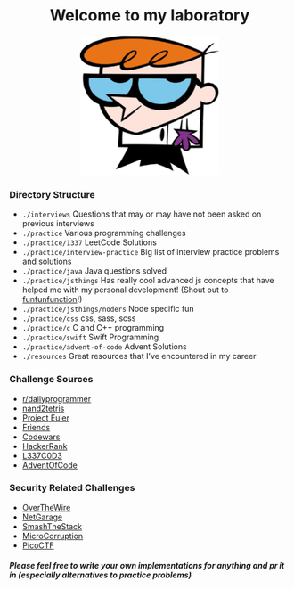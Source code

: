 <h1 align="center">Welcome to my laboratory</h1>
<p align="center">
  <img width="250" height="250" src="assets/dexter.png">
</p>

### Directory Structure

- `./interviews` Questions that may or may have not been asked on previous interviews
- `./practice` Various programming challenges
- `./practice/1337` LeetCode Solutions
- `./practice/interview-practice` Big list of interview practice problems and solutions
- `./practice/java` Java questions solved
- `./practice/jsthings` Has really cool advanced js concepts that have helped me with my personal development! (Shout out to [funfunfunction](https://www.youtube.com/channel/UCO1cgjhGzsSYb1rsB4bFe4Q)!)
- `./practice/jsthings/noders` Node specific fun
- `./practice/css` css, sass, scss
- `./practice/c` C and C++ programming
- `./practice/swift` Swift Programming
- `./practice/advent-of-code` Advent Solutions
- `./resources` Great resources that I've encountered in my career

### Challenge Sources

- [r/dailyprogrammer](https://www.reddit.com/r/dailyprogrammer/)
- [nand2tetris](http://www.nand2tetris.org/)
- [Project Euler](https://projecteuler.net/)
- [Friends](https://join.slack.com/t/aviatodev/shared_invite/enQtMzA3MTkyMTE5ODQzLTk4MzliY2NkOTcwMDQyNWFkOWEwMWEwYjdlYWZhNTg0MTBkYjQ4OGVlZDM4MjVjOTY5NmE4NDExZGJjODFjNTQ)
- [Codewars](https://www.codewars.com/)
- [HackerRank](https://www.hackerrank.com/)
- [L337C0D3](https://leetcode.com/)
- [AdventOfCode](https://adventofcode.com/2017/about)

### Security Related Challenges
- [OverTheWire](http://overthewire.org/wargames/)
- [NetGarage](https://io.netgarage.org/)
- [SmashTheStack](http://smashthestack.org/)
- [MicroCorruption](https://microcorruption.com/login)
- [PicoCTF](https://picoctf.com/get_started)

##### Please feel free to write your own implementations for anything and pr it in (especially alternatives to practice problems)
